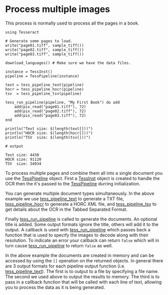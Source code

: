 # Process multiple images

This process is normally used to process all the pages in a book.

```jldoctest
using Tesseract

# Generate some pages to load.
write("page01.tiff", sample_tiff())
write("page02.tiff", sample_tiff())
write("page03.tiff", sample_tiff())

download_languages() # Make sure we have the data files.

instance = TessInst()
pipeline = TessPipeline(instance)

text = tess_pipeline_text(pipeline)
hocr = tess_pipeline_hocr(pipeline)
tsv  = tess_pipeline_tsv(pipeline)

tess_run_pipeline(pipeline, "My First Book") do add
    add(pix_read("page01.tiff"), 72)
    add(pix_read("page02.tiff"), 72)
    add(pix_read("page03.tiff"), 72)
end

println("Text size: $(length(text[]))")
println("HOCR size: $(length(hocr[]))")
println("TSV  size: $(length(tsv[]))")

# output

Text size: 4430
HOCR size: 91120
TSV  size: 34934
```

To process multiple pages and combine them all into a single document you use the [TessPipeline](ref/tess_pipeline.md) object.  First a [TessInst](ref/tess_inst.md) object is created to handle the OCR then the it's passed to the [TessPipeline](ref/tess_pipeline.md) durring initialization.

You can generate multiple document types simultaneously.  In the above example we use [tess\_pipeline\_text](ref/tess_pipeline_text.md) to generate a TXT file, [tess\_pipeline\_hocr](ref/tess_pipeline_hocr.md) to generate a HORC XML file, and [tess\_pipeline\_tsv](ref/tess_pipeline_tsv.md) to get details about the OCR in the Tabbed Separated Format.

Finally [tess\_run\_pipeline](ref/tess_run_pipeline.md) is called to generate the documents.  An optional title is added.  Some output formats ignore the title, others will add it to the output.  A callback is used with [tess\_run\_pipeline](ref/tess_run_pipeline.md) which passes back a function  that is used to specify the images to decode along with their resolution.  To indicate an error your callback can return `false` which will in turn cause [tess\_run\_pipeline](ref/tess_run_pipeline.md) to return `false` as well.

In the above example the documents are created in memory and can be accessed by using the `[]` operation on the returned objects. In general there are 3 output formats for each pipeline output function (i.e. [tess\_pipeline\_text](ref/tess_pipeline_text.md)).  The first is to output to a file by specifying a file name.  The second we used above to output the results to memory.  The third is to pass in a callback function that will be called with each line of text, allowing you to process the data as it is being generated.
